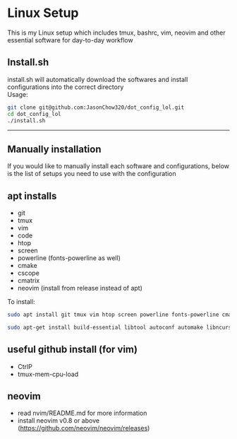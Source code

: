 # Linux Setup

This is my Linux setup which includes tmux, bashrc, vim, neovim and other essential software for day-to-day workflow

## Install.sh

install.sh will automatically download the softwares and install configurations into the correct directory  
Usage:
```bash
git clone git@github.com:JasonChow320/dot_config_lol.git
cd dot_config_lol
./install.sh
```

---

## Manually installation

If you would like to manually install each software and configurations, below is the list of setups you need to use with the configuration

## apt installs

* git
* tmux
* vim
* code
* htop
* screen
* powerline (fonts-powerline as well)
* cmake
* cscope
* cmatrix
* neovim (install from release instead of apt)

To install: 

```bash
sudo apt install git tmux vim htop screen powerline fonts-powerline cmake cscope cmatrix
```

```bash
sudo apt-get install build-essential libtool autoconf automake libncurses5-dev g++ python-dev python-pip python3-dev python3-pip
```

## useful github install (for vim)

* CtrlP
* tmux-mem-cpu-load

## neovim

 * read nvim/README.md for more information
 * install neovim v0.8 or above (https://github.com/neovim/neovim/releases)

